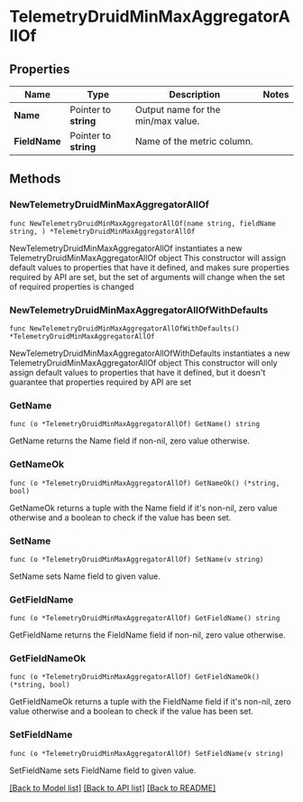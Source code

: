 # TelemetryDruidMinMaxAggregatorAllOf

## Properties

Name | Type | Description | Notes
------------ | ------------- | ------------- | -------------
**Name** | Pointer to **string** | Output name for the min/max value. | 
**FieldName** | Pointer to **string** | Name of the metric column. | 

## Methods

### NewTelemetryDruidMinMaxAggregatorAllOf

`func NewTelemetryDruidMinMaxAggregatorAllOf(name string, fieldName string, ) *TelemetryDruidMinMaxAggregatorAllOf`

NewTelemetryDruidMinMaxAggregatorAllOf instantiates a new TelemetryDruidMinMaxAggregatorAllOf object
This constructor will assign default values to properties that have it defined,
and makes sure properties required by API are set, but the set of arguments
will change when the set of required properties is changed

### NewTelemetryDruidMinMaxAggregatorAllOfWithDefaults

`func NewTelemetryDruidMinMaxAggregatorAllOfWithDefaults() *TelemetryDruidMinMaxAggregatorAllOf`

NewTelemetryDruidMinMaxAggregatorAllOfWithDefaults instantiates a new TelemetryDruidMinMaxAggregatorAllOf object
This constructor will only assign default values to properties that have it defined,
but it doesn't guarantee that properties required by API are set

### GetName

`func (o *TelemetryDruidMinMaxAggregatorAllOf) GetName() string`

GetName returns the Name field if non-nil, zero value otherwise.

### GetNameOk

`func (o *TelemetryDruidMinMaxAggregatorAllOf) GetNameOk() (*string, bool)`

GetNameOk returns a tuple with the Name field if it's non-nil, zero value otherwise
and a boolean to check if the value has been set.

### SetName

`func (o *TelemetryDruidMinMaxAggregatorAllOf) SetName(v string)`

SetName sets Name field to given value.


### GetFieldName

`func (o *TelemetryDruidMinMaxAggregatorAllOf) GetFieldName() string`

GetFieldName returns the FieldName field if non-nil, zero value otherwise.

### GetFieldNameOk

`func (o *TelemetryDruidMinMaxAggregatorAllOf) GetFieldNameOk() (*string, bool)`

GetFieldNameOk returns a tuple with the FieldName field if it's non-nil, zero value otherwise
and a boolean to check if the value has been set.

### SetFieldName

`func (o *TelemetryDruidMinMaxAggregatorAllOf) SetFieldName(v string)`

SetFieldName sets FieldName field to given value.



[[Back to Model list]](../README.md#documentation-for-models) [[Back to API list]](../README.md#documentation-for-api-endpoints) [[Back to README]](../README.md)


